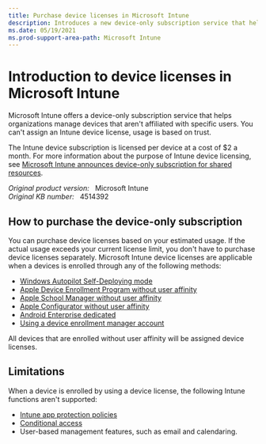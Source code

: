 ```yaml
---
title: Purchase device licenses in Microsoft Intune
description: Introduces a new device-only subscription service that helps organizations manage devices that are not affiliated with specific users.
ms.date: 05/19/2021
ms.prod-support-area-path: Microsoft Intune
---
```

# Introduction to device licenses in Microsoft Intune

Microsoft Intune offers a device-only subscription service that helps organizations manage devices that aren't affiliated with specific users.
You can't assign an Intune device license, usage is based on trust.

The Intune device subscription is licensed per device at a cost of $2 a month. For more information about the purpose of Intune device licensing, see [Microsoft Intune announces device-only subscription for shared resources](https://techcommunity.microsoft.com/t5/Enterprise-Mobility-Security/Microsoft-Intune-announces-device-only-subscription-for-shared/ba-p/280817).

_Original product version:_ &nbsp; Microsoft Intune  
_Original KB number:_ &nbsp; 4514392

## How to purchase the device-only subscription

You can purchase device licenses based on your estimated usage. If the actual usage exceeds your current license limit, you don't have to purchase device licenses separately. Microsoft Intune device licenses are applicable when a devices is enrolled through any of the following methods:

- [Windows Autopilot Self-Deploying mode](/windows/deployment/windows-autopilot/self-deploying)
- [Apple Device Enrollment Program without user affinity](/mem/intune/enrollment/device-enrollment-program-enroll-ios)
- [Apple School Manager without user affinity](/mem/intune/enrollment/apple-school-manager-set-up-ios)
- [Apple Configurator without user affinity](/mem/intune/enrollment/apple-configurator-enroll-ios)
- [Android Enterprise dedicated](/mem/intune/enrollment/android-kiosk-enroll)
- [Using a device enrollment manager account](/mem/intune/enrollment/device-enrollment-manager-enroll)

All devices that are enrolled without user affinity will be assigned device licenses.

## Limitations

When a device is enrolled by using a device license, the following Intune functions aren't supported:

- [Intune app protection policies](/mem/intune/apps/app-protection-policy)
- [Conditional access](/mem/intune/protect/conditional-access)
- User-based management features, such as email and calendaring.
